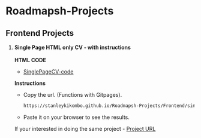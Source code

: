 # Roadmapsh-Projects

## Frontend Projects

1. **Single Page HTML only CV - with instructions** <br> <br>
   **HTML CODE**
   - [SinglePageCV-code](https://github.com/stanleykikombo/Roadmapsh-Projects/tree/main/Frontend/singlePageCV)

   **Instructions**
   - Copy the url. (Functions with Gitpages).
     ```bash
     https://stanleykikombo.github.io/Roadmapsh-Projects/Frontend/singlePageCV/
   
   - Paste it on your browser to see the results.
   

   If your interested in doing the same project - [Project URL](https://roadmap.sh/projects/single-page-cv) 
